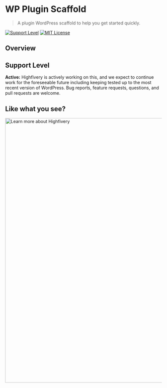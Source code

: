 # WP Plugin Scaffold

> A plugin WordPress scaffold to help you get started quickly.

[![Support Level](https://img.shields.io/badge/support-active-green.svg)](#support-level) [![MIT License](https://img.shields.io/github/license/Highfivery/wp-plugin-scaffold.svg)](https://github.com/Highfivery/wp-plugin-scaffold/blob/trunk/LICENSE.md)

## Overview

## Support Level

**Active:** Highfivery is actively working on this, and we expect to continue work for the foreseeable future including keeping tested up to the most recent version of WordPress.  Bug reports, feature requests, questions, and pull requests are welcome.

## Like what you see?

<a href="https://highfivery.com/contact"><img src="https://dashboard.highfivery.com/wp-content/uploads/2023/07/open-source-banner.png" width="850" alt="Learn more about Highfivery"></a>
